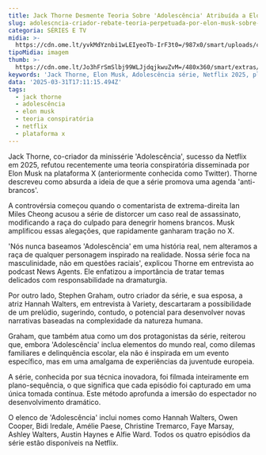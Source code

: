 ```yaml
---
title: Jack Thorne Desmente Teoria Sobre 'Adolescência' Atribuída a Elon Musk
slug: adolescncia-criador-rebate-teoria-perpetuada-por-elon-musk-sobre-a-srie
categoria: SÉRIES E TV
midia: >-
  https://cdn.ome.lt/yvkMdYznbi1wLEIyeoTb-IrF3t0=/987x0/smart/uploads/conteudo/fotos/OMELETE_CAPA_-_2025-03-31T133230.455.png
tipoMidia: imagem
thumb: >-
  https://cdn.ome.lt/Jo3hFrSmSlbj99WLJjdqjkwuZvM=/480x360/smart/extras/conteudos/omelete_THUMB_-_2025-03-31T133202.011.png
keywords: 'Jack Thorne, Elon Musk, Adolescência série, Netflix 2025, plano-sequência'
data: '2025-03-31T17:11:15.494Z'
tags:
  - jack thorne
  - adolescência
  - elon musk
  - teoria conspiratória
  - netflix
  - plataforma x
---
```


Jack Thorne, co-criador da minissérie 'Adolescência', sucesso da Netflix em 2025, refutou recentemente uma teoria conspiratória disseminada por Elon Musk na plataforma X (anteriormente conhecida como Twitter). Thorne descreveu como absurda a ideia de que a série promova uma agenda 'anti-brancos'.

A controvérsia começou quando o comentarista de extrema-direita Ian Miles Cheong acusou a série de distorcer um caso real de assassinato, modificando a raça do culpado para denegrir homens brancos. Musk amplificou essas alegações, que rapidamente ganharam tração no X.

'Nós nunca baseamos 'Adolescência' em uma história real, nem alteramos a raça de qualquer personagem inspirado na realidade. Nossa série foca na masculinidade, não em questões raciais', explicou Thorne em entrevista ao podcast News Agents. Ele enfatizou a importância de tratar temas delicados com responsabilidade na dramaturgia.

Por outro lado, Stephen Graham, outro criador da série, e sua esposa, a atriz Hannah Walters, em entrevista à Variety, descartaram a possibilidade de um prelúdio, sugerindo, contudo, o potencial para desenvolver novas narrativas baseadas na complexidade da natureza humana.

Graham, que também atua como um dos protagonistas da série, reiterou que, embora 'Adolescência' inclua elementos do mundo real, como dilemas familiares e delinquência escolar, ela não é inspirada em um evento específico, mas em uma amalgama de experiências da juventude europeia.

A série, conhecida por sua técnica inovadora, foi filmada inteiramente em plano-sequência, o que significa que cada episódio foi capturado em uma única tomada contínua. Este método aprofunda a imersão do espectador no desenvolvimento dramático.

O elenco de 'Adolescência' inclui nomes como Hannah Walters, Owen Cooper, Bidi Iredale, Amélie Paese, Christine Tremarco, Faye Marsay, Ashley Walters, Austin Haynes e Alfie Ward. Todos os quatro episódios da série estão disponíveis na Netflix.
